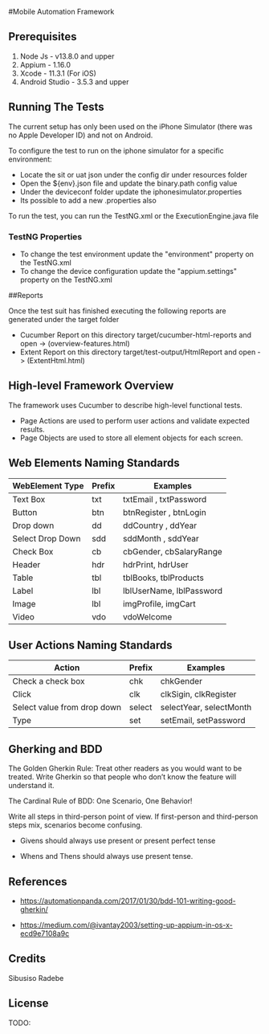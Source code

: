 #Mobile Automation Framework

## Prerequisites

1. Node Js          - v13.8.0 and upper
2. Appium           - 1.16.0
3. Xcode            - 11.3.1 (For iOS)
4. Android Studio   - 3.5.3 and upper

## Running The Tests

The current setup has only been used on the iPhone Simulator (there was no Apple Developer ID) and not on Android.

To configure the test to run on the iphone simulator for a specific environment:

* Locate the sit or uat json under the config dir under resources folder
* Open the ${env}.json file and update the binary.path config value
* Under the deviceconf folder update the iphonesimulator.properties
* Its possible to add a new .properties also

To run the test, you can run the TestNG.xml or the ExecutionEngine.java file

### TestNG Properties

* To change the test environment update the "environment" property on the TestNG.xml
* To change the device configuration update the "appium.settings" property on the TestNG.xml

##Reports

Once the test suit has finished executing the following reports are generated under the target folder

* Cucumber Report on this directory target/cucumber-html-reports and open -> (overview-features.html)
* Extent Report on this directory target/test-output/HtmlReport and open -> (ExtentHtml.html)

## High-level Framework Overview

The framework uses Cucumber to describe high-level functional tests. 

* Page Actions are used to perform user actions and validate expected results.
* Page Objects are used to store all element objects for each screen.


 

## Web Elements Naming Standards 

| WebElement Type  | Prefix | Examples                 |
|------------------|--------|--------------------------|
| Text Box         | txt    | txtEmail , txtPassword   |
| Button           | btn    | btnRegister , btnLogin   |
| Drop down        | dd     | ddCountry , ddYear       |
| Select Drop Down | sdd    | sddMonth , sddYear       |
| Check Box        | cb     | cbGender, cbSalaryRange  |
| Header           | hdr    | hdrPrint, hdrUser        |
| Table            | tbl    | tblBooks, tblProducts    |
| Label            | lbl    | lblUserName, lblPassword |
| Image            | lbl    | imgProfile, imgCart      |
| Video            | vdo    | vdoWelcome               |

## User Actions Naming Standards
| Action                      | Prefix | Examples                |
|-----------------------------|--------|-------------------------|
| Check a check box           | chk    | chkGender               |
| Click                       | clk    | clkSigin, clkRegister   |
| Select value from drop down | select | selectYear, selectMonth |
| Type                        | set    | setEmail, setPassword   |

## Gherking and BDD
The Golden Gherkin Rule: Treat other readers as you would want to be treated. Write Gherkin so that people who don’t know the feature will understand it.

The Cardinal Rule of BDD: One Scenario, One Behavior!

Write all steps in third-person point of view. If first-person and third-person steps mix, scenarios become confusing.

* Givens should always use present or present perfect tense

* Whens and Thens should always use present tense.

## References

* https://automationpanda.com/2017/01/30/bdd-101-writing-good-gherkin/

* https://medium.com/@ivantay2003/setting-up-appium-in-os-x-ecd9e7108a9c

## Credits

Sibusiso Radebe

## License

TODO: